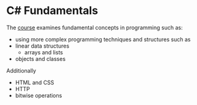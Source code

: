 # C# Fundamentals

The [course](https://softuni.bg/trainings/3135/csharp-fundamentals-september-2020) examines fundamental concepts in programming such as:
  
- using more complex programming techniques and structures such as
- linear data structures
  - arrays and lists
- objects and classes

Additionally

- HTML and CSS
- HTTP
- bitwise operations
